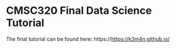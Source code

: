 # CMSC320 Final Data Science Tutorial
The final tutorial can be found here: https://https://k3m4n.github.io/
